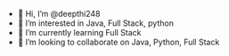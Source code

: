- 👋 Hi, I’m @deepthi248
- 👀 I’m interested in Java, Full Stack, python
- 🌱 I’m currently learning Full Stack
- 💞️ I’m looking to collaborate on Java, Python, Full Stack


<!---
deepthi248/deepthi248 is a ✨ special ✨ repository because its `README.md` (this file) appears on your GitHub profile.
You can click the Preview link to take a look at your changes.
--->
